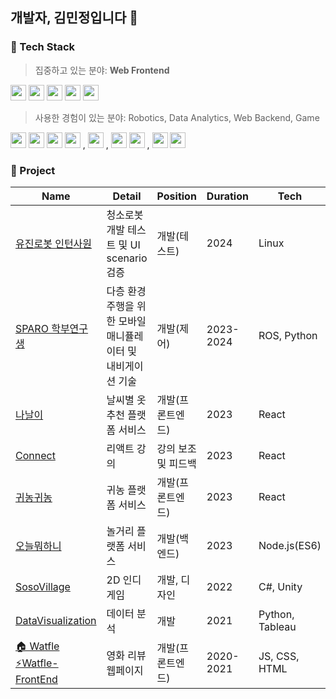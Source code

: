 ## 개발자, 김민정입니다 🙂
### 🚀 Tech Stack
> 집중하고 있는 분야: **Web Frontend**
<div float="left" >
  <img src="https://img.shields.io/badge/HTML-E34F26?style=flat-square&logo=HTML5&logoColor=white" height="25px"/>
  <img src="https://img.shields.io/badge/CSS-1572B6?style=flat-square&logo=CSS3&logoColor=white" height="25px"/>
  <img src="https://img.shields.io/badge/JavaScript-F7D71E?style=flat-square&logo=JavaScript&logoColor=white" height="25px"/>
  <img src="https://img.shields.io/badge/React-61DAFB?style=flat-square&logo=React&logoColor=white" height="25px"/>
  <img src="https://img.shields.io/badge/TypeScript-3178C6?style=flat-square&logo=TypeScript&logoColor=white" height="25px"/>
</div>

> 사용한 경험이 있는 분야: Robotics, Data Analytics, Web Backend, Game
<div align="left">
  <img src="https://img.shields.io/badge/Linux-FCC624?style=flat-square&logo=Linux&logoColor=white" height="25px"/>
  <img src="https://img.shields.io/badge/ROS-22314E?style=flat-square&logo=ROS&logoColor=white" height="25px"/>
  <img src="https://img.shields.io/badge/Python-3776AB?style=flat-square&logo=Python&logoColor=white" height="25px"/>
  <img src="https://img.shields.io/badge/C++-00599C?style=flat-square&logo=C%2B%2B&logoColor=white" height="25px"/>
  ,
  <img src="https://img.shields.io/badge/Tableau-E97627?style=flat-square&logo=Tableau&logoColor=white" height="25px"/>
  ,
  <img src="https://img.shields.io/badge/Node.js-5FA04E?style=flat-square&logo=Node.js&logoColor=white" height="25px"/>
  <img src="https://img.shields.io/badge/JAVA-6897BB?style=flat-square&logo=JAVA&logoColor=white" height="25px"/>
  ,
  <img src="https://img.shields.io/badge/C%20Sharp-239120?style=flat-square&logo=CSharp&logoColor=white" height="25px"/>
  <img src="https://img.shields.io/badge/Unity-000000?style=flat-square&logo=Unity&logoColor=white" height="25px"/>
</div>

### 🚀 Project
  
|Name|Detail|Position|Duration|Tech|
|--|--|--|--|--|
|[유진로봇 인턴사원](https://yujinrobot.com/)|청소로봇 개발 테스트 및 UI scenario 검증|개발(테스트)|2024|Linux|
|[SPARO 학부연구생](https://sites.google.com/view/sparo)|다층 환경 주행을 위한 모바일 매니퓰레이터 및 내비게이션 기술|개발(제어)|2023-2024|ROS, Python|
|[나날이](https://github.com/Nanali-cody/frontend)|날씨별 옷추천 플랫폼 서비스|개발(프론트엔드)|2023|React|
|[Connect](https://github.com/Connect-Organization/2023-ReactStudy-Jeong)|리액트 강의|강의 보조 및 피드백|2023|React|
|[귀농귀농](https://github.com/GwinongGwinong/frontend)|귀농 플랫폼 서비스|개발(프론트엔드)|2023|React|
|[오늘뭐하니](https://github.com/UMC-LetsDo/what-you-do-today-back)|놀거리 플랫폼 서비스|개발(백엔드)|2023|Node.js(ES6)|
|[SosoVillage](https://github.com/JeongHyunJi/SosoVillage)|2D 인디게임|개발, 디자인|2022|C#, Unity|
|[DataVisualization](https://github.com/minjeongss/Data-Visualization)|데이터 분석|개발|2021|Python, Tableau|
|[🏠 Watfle](https://github.com/WebGroose/Watfle) <br>[⚡Watfle-FrontEnd](https://github.com/minjeongss/web-Watfle)|영화 리뷰 웹페이지|개발(프론트엔드)|2020-2021|JS, CSS, HTML|

